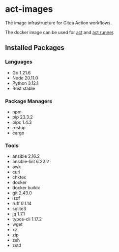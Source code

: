 # act-images

The image infrastructure for Gitea Action workflows.

The docker image can be used for [act](https://github.com/nektos/act) and [act runner](https://gitea.com/gitea/act_runner).

## Installed Packages

### Languages

- Go 1.21.6
- Node 20.11.0
- Python 3.12.1
- Rust stable

### Package Managers

- npm
- pip 23.3.2
- pipx 1.4.3
- rustup
- cargo

### Tools

- ansible 2.16.2
- ansible-lint 6.22.2
- awk
- curl
- chktex
- docker
- docker buildx
- git 2.43.0
- lsof
- ruff 0.1.14
- sqlite3
- jq 1.7.1
- typos-cli 1.17.2
- wget
- xz
- zip
- zsh
- zstd
